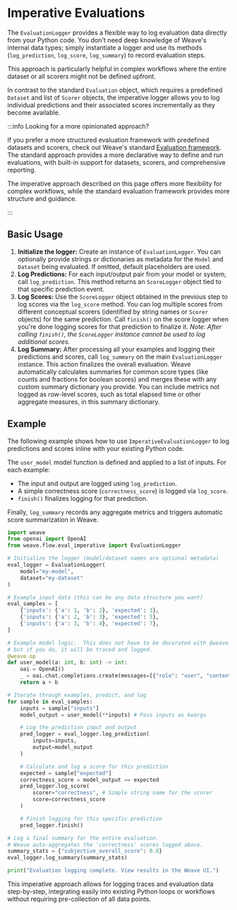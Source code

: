 # Imperative Evaluations

The `EvaluationLogger` provides a flexible way to log evaluation data directly from your Python code. You don't need deep knowledge of Weave's internal data types; simply instantiate a logger and use its methods (`log_prediction`, `log_score`, `log_summary`) to record evaluation steps.

This approach is particularly helpful in complex workflows where the entire dataset or all scorers might not be defined upfront.

In contrast to the standard `Evaluation` object, which requires a predefined `Dataset` and list of `Scorer` objects, the imperative logger allows you to log individual predictions and their associated scores incrementally as they become available.

:::info Looking for a more opinionated approach?

If you prefer a more structured evaluation framework with predefined datasets and scorers, check out Weave's standard [Evaluation framework](../core-types/evaluations.md). The standard approach provides a more declarative way to define and run evaluations, with built-in support for datasets, scorers, and comprehensive reporting.

The imperative approach described on this page offers more flexibility for complex workflows, while the standard evaluation framework provides more structure and guidance.

:::

## Basic Usage

1.  **Initialize the logger:** Create an instance of `EvaluationLogger`. You can optionally provide strings or dictionaries as metadata for the `Model` and `Dataset` being evaluated. If omitted, default placeholders are used.
2.  **Log Predictions:** For each input/output pair from your model or system, call `log_prediction`. This method returns an `ScoreLogger` object tied to that specific prediction event.
3.  **Log Scores:** Use the `ScoreLogger` object obtained in the previous step to log scores via the `log_score` method. You can log multiple scores from different conceptual scorers (identified by string names or `Scorer` objects) for the same prediction. Call `finish()` on the score logger when you're done logging scores for that prediction to finalize it. _Note: After calling `finish()`, the `ScoreLogger` instance cannot be used to log additional scores._
4.  **Log Summary:** After processing all your examples and logging their predictions and scores, call `log_summary` on the main `EvaluationLogger` instance. This action finalizes the overall evaluation. Weave automatically calculates summaries for common score types (like counts and fractions for boolean scores) and merges these with any custom summary dictionary you provide. You can include metrics not logged as row-level scores, such as total elapsed time or other aggregate measures, in this summary dictionary.

## Example

The following example shows how to use `ImperativeEvaluationLogger` to log predictions and scores inline with your existing Python code.

The `user_model` model function is defined and applied to a list of inputs. For each example:
- The input and output are logged using `log_prediction`.
- A simple correctness score (`correctness_score`) is logged via `log_score`.
- `finish()` finalizes logging for that prediction.

Finally, `log_summary` records any aggregate metrics and triggers automatic score summarization in Weave.
```python
import weave
from openai import OpenAI
from weave.flow.eval_imperative import EvaluationLogger

# Initialize the logger (model/dataset names are optional metadata)
eval_logger = EvaluationLogger(
    model="my-model",
    dataset="my-dataset"
)

# Example input data (this can be any data structure you want)
eval_samples = [
    {'inputs': {'a': 1, 'b': 2}, 'expected': 3},
    {'inputs': {'a': 2, 'b': 3}, 'expected': 5},
    {'inputs': {'a': 3, 'b': 4}, 'expected': 7},
]

# Example model logic.  This does not have to be decorated with @weave.op,
# but if you do, it will be traced and logged.
@weave.op
def user_model(a: int, b: int) -> int:
    oai = OpenAI()
    _ = oai.chat.completions.create(messages=[{"role": "user", "content": f"What is {a}+{b}?"}], model="gpt-4o-mini")
    return a + b

# Iterate through examples, predict, and log
for sample in eval_samples:
    inputs = sample["inputs"]
    model_output = user_model(**inputs) # Pass inputs as kwargs

    # Log the prediction input and output
    pred_logger = eval_logger.log_prediction(
        inputs=inputs,
        output=model_output
    )

    # Calculate and log a score for this prediction
    expected = sample["expected"]
    correctness_score = model_output == expected
    pred_logger.log_score(
        scorer="correctness", # Simple string name for the scorer
        score=correctness_score
    )

    # Finish logging for this specific prediction
    pred_logger.finish()

# Log a final summary for the entire evaluation.
# Weave auto-aggregates the 'correctness' scores logged above.
summary_stats = {"subjective_overall_score": 0.8}
eval_logger.log_summary(summary_stats)

print("Evaluation logging complete. View results in the Weave UI.")

```

This imperative approach allows for logging traces and evaluation data step-by-step, integrating easily into existing Python loops or workflows without requiring pre-collection of all data points.

